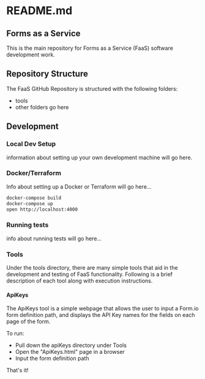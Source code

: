 # README.md
## Forms as a Service

This is the main repository for Forms as a Service (FaaS) software development work.

## Repository Structure

The FaaS GitHub Repository is structured with the following folders:
* tools
* other folders go here

## Development

### Local Dev Setup

information about setting up your own development machine will go here.

### Docker/Terraform

Info about setting up a Docker or Terraform will go here...

```sh
docker-compose build
docker-compose up
open http://localhost:4000
```

### Running tests

info about running tests will go here...

### Tools

Under the tools directory, there are many simple tools that aid in the development and testing of FaaS functionality.  Following is a brief description of each tool along with execution instructions.

#### ApiKeys

The ApiKeys tool is a simple webpage that allows the user to input a Form.io form definition path, and displays the API Key names for the fields on each page of the form.

To run:
* Pull down the apiKeys directory under Tools
* Open the "ApiKeys.html" page in a browser
* Input the form definition path

That's it!

